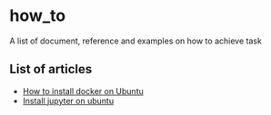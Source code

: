 # how_to
A list of document, reference and examples on how to achieve task


## List of articles
- [How to install docker on Ubuntu](install_docker_ubuntu.md)
- [Install jupyter on ubuntu](install_jupyter_ubuntu.md)
